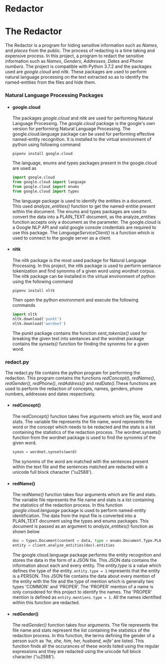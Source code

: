 # Redactor

# The  Redactor
The Redactor is a program for hiding sensitive information such as *Names*, and *places* from the public. The process of redacting is a time taking and expensive  process. In this project, a program to redact the sensitive information such as *Names*, *Genders*, *Addresses*, *Dates* and *Phone numbers*. The project is compatible with Python 3.7.2 and the packages used are *google.cloud* and *nltk*. These packages are used to perform natural language processing on the text extracted so as to identify the named-entities from the files and hide them.

### Natural Language Processing Packages
* #### google.cloud
    The packages *google.cloud* and *nltk* are used for performing Natural Language Processing. The *google.cloud* package is the google's own version for performing Natural Language Processing. The google.cloud.language package can be used for performing effective named-entity recognition. It is installed to the virtual environment of python using following command

    `pipenv install google.cloud`

    The language, enums and types packages present in the google.cloud are used as
    ```python
    import google.cloud
    from google.cloud import language
    from google.cloud import enums
    from google.cloud import types
    ```
    The language package is used to identify the entities in a document. This used *analyze_entities()* function to get the named-entitie present within the document. The enums and types packages are used to convert the data into a PLAIN_TEXT document, as the analyze_entities function accepts only a document as the parameter. The google.cloud is a Google NLP API and valid google console credentials are required to use this package. The *LanguageServiceClient()* is a function which is used to connect to the google server as a client.
* #### nltk
    The *nltk* package is the most used package for Natural Language Processing. In this project, the nltk package is used to perform sentance tokenization and find synonms of a given word using *wordnet* corpus. The nltk package can be installed in the virtual environment of python using the following command

    `pipenv install nltk`

    Then open the python environment and execute the following commands
    ```python
    import nltk
    nltk.download('punkt')
    nltk.download('wordnet')
    ```
    The punkt package contains the function *sent_tokenize()* used for breaking the given text into sentances and the wordnet package contains the *synsets()* function for finding the synonms for a given word.

### redact.py
The redact.py file contains the python program for performing the redaction. This program contains the functions *redConcept()*, *redName()*, *redGender()*, *redPhone()*, *redAddress()* and *redDate()*.These functions are used to perform the redaction of concepts, names, genders, phone numbers, addresses and dates respectively.
* #### redConcept()
    The *redConcept()* function takes five arguments which are file, word and stats. The variable file represents the file name, word represents the word or the concept which needs to be redacted and the stats is a list containing the statistics of the redaction process. The wordnet.synsets() function from the wordnet package is used to find the synonms of the given word. 
    ```python
    synon = wordnet.synsets(word)
    ```
    The synonms of the word are matched with the sentences present within the text file and the sentences matched are redacted with a unicode full block character ('\u2588').
* #### redName()
    The *redName()* function takes four arguments which are file and stats. The variable file represents the  file name and stats is a list containing the statistics of the redaction process. In this function *google.cloud.language* package is used to perform named-entity identification. The data from the input file is converted into a PLAIN_TEXT document using the types and enums packages. This document is passed as an argument to *analyze_entities()* function as shown below
    ```python
    doc = types.Document(content = data, type = enums.Document.Type.PLAIN_TEXT)
    entity = client.analyze_entities(doc).entities
    ```
    The google.cloud.language package performs the entity recognition and stores the data in the form of a JSON file. This JSON data contains the information about each and every entity. The  *entity.type* is a value which defines the type of the entity. `entity.type = 1` represents that the entity is a PERSON. This JSON file contains the data about every mention of the entity with the file and the type of mention which is generally two types 'COMMON' and 'PROPER'. The 'PROPER' mention of a name is only considered for this project  to identify the names. The 'PROPER' mention is defined as `entity.mentions.type = 1`. All the names identified within this function are redacted.
* #### redGender()
    The *redGender()* function takes four arguments. The file represents the file name and stats represent the list containing the  statistics of the redaction process. In this function, the terms defining the gender of a person such as *'he, she, him, her, husband, wife'* are listed. This function finds all the occurances of these words listed using the regular expressions and they are redacted using the unicode full block character ('\u2588').

